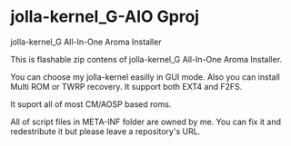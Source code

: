 jolla-kernel_G-AIO Gproj
========================

jolla-kernel_G All-In-One Aroma Installer


This is flashable zip contens of jolla-kernel_G All-In-One Aroma Installer.

You can choose my jolla-kernel easilly in GUI mode.
Also you can install Multi ROM or TWRP recovery.
It support both EXT4 and F2FS.

It suport all of most CM/AOSP based roms.

All of script files in META-INF folder are owned by me.
You can fix it and redestribute it but please leave a repository's URL.
